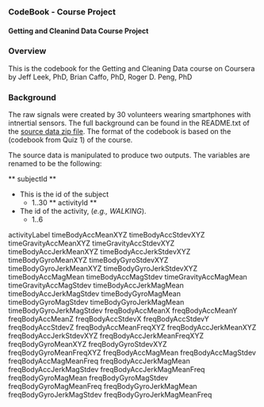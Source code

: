 ### CodeBook - Course Project
#### Getting and Cleanind Data Course Project

### Overview
This is the codebook for the Getting and Cleaning Data course on Coursera
by Jeff Leek, PhD, Brian Caffo, PhD, Roger D. Peng, PhD

### Background
The raw signals were created by 30 volunteers wearing smartphones with intnertial sensors. The full background can be found in the README.txt of the [source data zip file](https://d396qusza40orc.cloudfront.net/getdata%2Fprojectfiles%2FUCI%20HAR%20Dataset.zip). The format of the codebook is based on the (codebook from Quiz 1) of the course.

The source data is manipulated to produce two outputs. The variables are renamed to be the following:

** subjectId **
  - This is the id of the subject
    - 1..30
** activityId **
  - The id of the activity, (*e.g., WALKING*).
    - 1..6

activityLabel
timeBodyAccMeanXYZ
timeBodyAccStdevXYZ
timeGravityAccMeanXYZ
timeGravityAccStdevXYZ
timeBodyAccJerkMeanXYZ
timeBodyAccJerkStdevXYZ
timeBodyGyroMeanXYZ
timeBodyGyroStdevXYZ
timeBodyGyroJerkMeanXYZ
timeBodyGyroJerkStdevXYZ
timeBodyAccMagMean
timeBodyAccMagStdev
timeGravityAccMagMean
timeGravityAccMagStdev
timeBodyAccJerkMagMean
timeBodyAccJerkMagStdev
timeBodyGyroMagMean
timeBodyGyroMagStdev
timeBodyGyroJerkMagMean
timeBodyGyroJerkMagStdev
freqBodyAccMeanX
freqBodyAccMeanY
freqBodyAccMeanZ
freqBodyAccStdevX
freqBodyAccStdevY
freqBodyAccStdevZ
freqBodyAccMeanFreqXYZ
freqBodyAccJerkMeanXYZ
freqBodyAccJerkStdevXYZ
freqBodyAccJerkMeanFreqXYZ
freqBodyGyroMeanXYZ
freqBodyGyroStdevXYZ
freqBodyGyroMeanFreqXYZ
freqBodyAccMagMean
freqBodyAccMagStdev
freqBodyAccMagMeanFreq
freqBodyAccJerkMagMean
freqBodyAccJerkMagStdev
freqBodyAccJerkMagMeanFreq
freqBodyGyroMagMean
freqBodyGyroMagStdev
freqBodyGyroMagMeanFreq
freqBodyGyroJerkMagMean
freqBodyGyroJerkMagStdev
freqBodyGyroJerkMagMeanFreq
